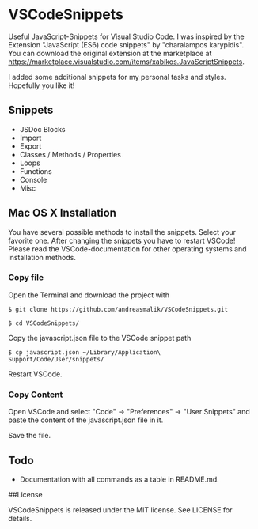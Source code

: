 # VSCodeSnippets

Useful JavaScript-Snippets for Visual Studio Code. I was inspired by the Extension "JavaScript (ES6) code snippets" 
by "charalampos karypidis". You can download the original extension at the marketplace at 
https://marketplace.visualstudio.com/items/xabikos.JavaScriptSnippets. 

I added some additional snippets for my personal tasks and styles. Hopefully you like it!


## Snippets

* JSDoc Blocks
* Import
* Export 
* Classes / Methods / Properties
* Loops
* Functions
* Console
* Misc


## Mac OS X Installation

You have several possible methods to install the snippets. Select your favorite one. 
After changing the snippets you have to restart VSCode! Please read the VSCode-documentation
for other operating systems and installation methods.

### Copy file

Open the Terminal and download the project with

```
$ git clone https://github.com/andreasmalik/VSCodeSnippets.git

$ cd VSCodeSnippets/
```

Copy the javascript.json file to the VSCode snippet path

```
$ cp javascript.json ~/Library/Application\ Support/Code/User/snippets/
```

Restart VSCode.

### Copy Content 

Open VSCode and select "Code" -> "Preferences" -> "User Snippets" and paste the content of the javascript.json file in it.

Save the file.


## Todo

* Documentation with all commands as a table in README.md.


##License

VSCodeSnippets is released under the MIT license. See LICENSE for details.